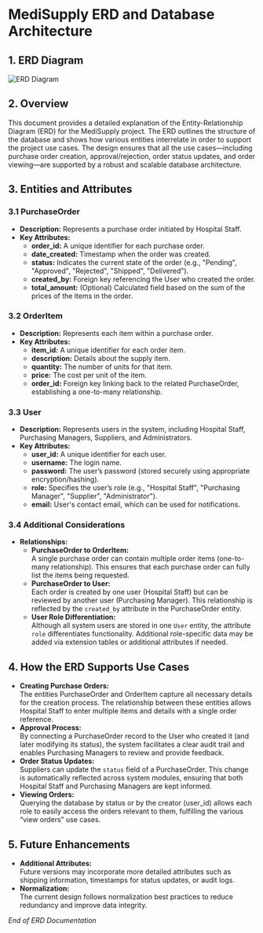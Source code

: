 # MediSupply ERD and Database Architecture

## 1. ERD Diagram
![ERD Diagram](images/erd_diagram.png)

## 2. Overview
This document provides a detailed explanation of the Entity-Relationship Diagram (ERD) for the MediSupply project. The ERD outlines the structure of the database and shows how various entities interrelate in order to support the project use cases. The design ensures that all the use cases—including purchase order creation, approval/rejection, order status updates, and order viewing—are supported by a robust and scalable database architecture.

## 3. Entities and Attributes

### 3.1 PurchaseOrder
- **Description:** Represents a purchase order initiated by Hospital Staff.
- **Key Attributes:**
  - **order_id:** A unique identifier for each purchase order.
  - **date_created:** Timestamp when the order was created.
  - **status:** Indicates the current state of the order (e.g., "Pending", "Approved", "Rejected", "Shipped", "Delivered").
  - **created_by:** Foreign key referencing the User who created the order.
  - **total_amount:** (Optional) Calculated field based on the sum of the prices of the items in the order.

### 3.2 OrderItem
- **Description:** Represents each item within a purchase order.
- **Key Attributes:**
  - **item_id:** A unique identifier for each order item.
  - **description:** Details about the supply item.
  - **quantity:** The number of units for that item.
  - **price:** The cost per unit of the item.
  - **order_id:** Foreign key linking back to the related PurchaseOrder, establishing a one-to-many relationship.

### 3.3 User
- **Description:** Represents users in the system, including Hospital Staff, Purchasing Managers, Suppliers, and Administrators.
- **Key Attributes:**
  - **user_id:** A unique identifier for each user.
  - **username:** The login name.
  - **password:** The user’s password (stored securely using appropriate encryption/hashing).
  - **role:** Specifies the user’s role (e.g., "Hospital Staff", "Purchasing Manager", "Supplier", "Administrator").
  - **email:** User's contact email, which can be used for notifications.

### 3.4 Additional Considerations
- **Relationships:**
  - **PurchaseOrder to OrderItem:**  
    A single purchase order can contain multiple order items (one-to-many relationship). This ensures that each purchase order can fully list the items being requested.
  - **PurchaseOrder to User:**  
    Each order is created by one user (Hospital Staff) but can be reviewed by another user (Purchasing Manager). This relationship is reflected by the `created_by` attribute in the PurchaseOrder entity.
  - **User Role Differentiation:**  
    Although all system users are stored in one `User` entity, the attribute `role` differentiates functionality. Additional role-specific data may be added via extension tables or additional attributes if needed.

## 4. How the ERD Supports Use Cases
- **Creating Purchase Orders:**  
  The entities PurchaseOrder and OrderItem capture all necessary details for the creation process. The relationship between these entities allows Hospital Staff to enter multiple items and details with a single order reference.
- **Approval Process:**  
  By connecting a PurchaseOrder record to the User who created it (and later modifying its status), the system facilitates a clear audit trail and enables Purchasing Managers to review and provide feedback.
- **Order Status Updates:**  
  Suppliers can update the `status` field of a PurchaseOrder. This change is automatically reflected across system modules, ensuring that both Hospital Staff and Purchasing Managers are kept informed.
- **Viewing Orders:**  
  Querying the database by status or by the creator (user_id) allows each role to easily access the orders relevant to them, fulfilling the various “view orders” use cases.

## 5. Future Enhancements
- **Additional Attributes:**  
  Future versions may incorporate more detailed attributes such as shipping information, timestamps for status updates, or audit logs.
- **Normalization:**  
  The current design follows normalization best practices to reduce redundancy and improve data integrity.

*End of ERD Documentation*
